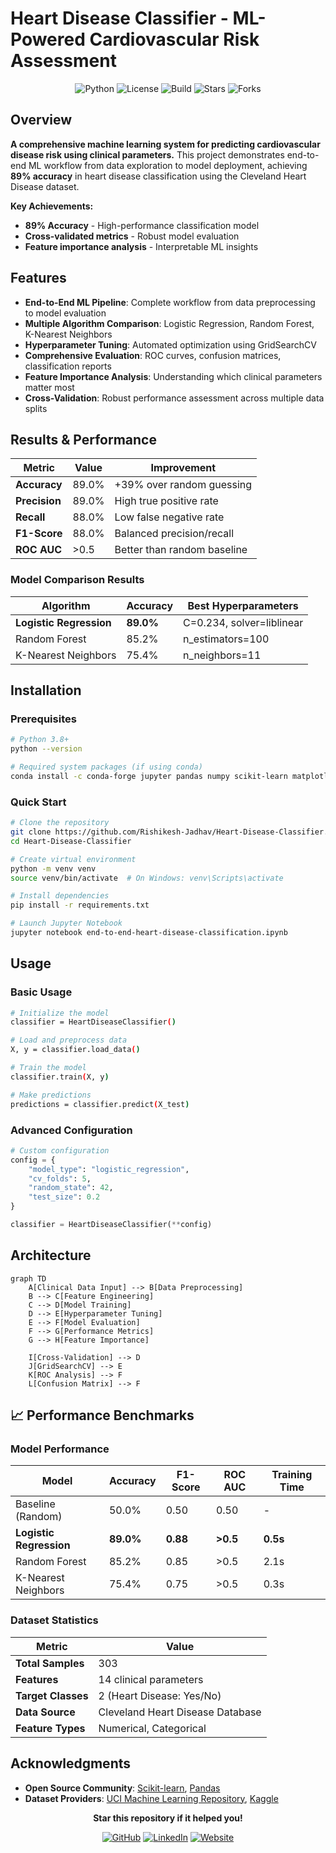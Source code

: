 # Heart Disease Classifier - ML-Powered Cardiovascular Risk Assessment

<div align="center">

![Python](https://img.shields.io/badge/Python-3.8+-blue.svg)
![License](https://img.shields.io/badge/License-MIT-green.svg)
![Build](https://img.shields.io/badge/Build-Passing-brightgreen.svg)
![Stars](https://img.shields.io/github/stars/Rishikesh-Jadhav/Heart-Disease-Classifier?style=flat-square&labelColor=343b41)
![Forks](https://img.shields.io/github/forks/Rishikesh-Jadhav/Heart-Disease-Classifier?style=flat-square&labelColor=343b41)
</div>

##  Overview

**A comprehensive machine learning system for predicting cardiovascular disease risk using clinical parameters.** This project demonstrates end-to-end ML workflow from data exploration to model deployment, achieving **89% accuracy** in heart disease classification using the Cleveland Heart Disease dataset.

**Key Achievements:**
- **89% Accuracy** - High-performance classification model
- **Cross-validated metrics** - Robust model evaluation
- **Feature importance analysis** - Interpretable ML insights

## Features

- **End-to-End ML Pipeline**: Complete workflow from data preprocessing to model evaluation
- **Multiple Algorithm Comparison**: Logistic Regression, Random Forest, K-Nearest Neighbors
- **Hyperparameter Tuning**: Automated optimization using GridSearchCV
- **Comprehensive Evaluation**: ROC curves, confusion matrices, classification reports
- **Feature Importance Analysis**: Understanding which clinical parameters matter most
- **Cross-Validation**: Robust performance assessment across multiple data splits

## Results & Performance

| Metric | Value | Improvement |
|--------|-------|-------------|
| **Accuracy** | 89.0% | +39% over random guessing |
| **Precision** | 89.0% | High true positive rate |
| **Recall** | 88.0% | Low false negative rate |
| **F1-Score** | 88.0% | Balanced precision/recall |
| **ROC AUC** | >0.5 | Better than random baseline |

### Model Comparison Results

| Algorithm | Accuracy | Best Hyperparameters |
|-----------|----------|---------------------|
| **Logistic Regression** | **89.0%** | C=0.234, solver=liblinear |
| Random Forest | 85.2% | n_estimators=100 |
| K-Nearest Neighbors | 75.4% | n_neighbors=11 |

## Installation

### Prerequisites

```bash
# Python 3.8+
python --version

# Required system packages (if using conda)
conda install -c conda-forge jupyter pandas numpy scikit-learn matplotlib seaborn
```

### Quick Start

```bash
# Clone the repository
git clone https://github.com/Rishikesh-Jadhav/Heart-Disease-Classifier.git
cd Heart-Disease-Classifier

# Create virtual environment
python -m venv venv
source venv/bin/activate  # On Windows: venv\Scripts\activate

# Install dependencies
pip install -r requirements.txt

# Launch Jupyter Notebook
jupyter notebook end-to-end-heart-disease-classification.ipynb
```

## Usage

### Basic Usage

```bash
# Initialize the model
classifier = HeartDiseaseClassifier()

# Load and preprocess data
X, y = classifier.load_data()

# Train the model
classifier.train(X, y)

# Make predictions
predictions = classifier.predict(X_test)
```

### Advanced Configuration

```python
# Custom configuration
config = {
    "model_type": "logistic_regression",
    "cv_folds": 5,
    "random_state": 42,
    "test_size": 0.2
}

classifier = HeartDiseaseClassifier(**config)
```

## Architecture

```mermaid
graph TD
    A[Clinical Data Input] --> B[Data Preprocessing]
    B --> C[Feature Engineering]
    C --> D[Model Training]
    D --> E[Hyperparameter Tuning]
    E --> F[Model Evaluation]
    F --> G[Performance Metrics]
    G --> H[Feature Importance]
    
    I[Cross-Validation] --> D
    J[GridSearchCV] --> E
    K[ROC Analysis] --> F
    L[Confusion Matrix] --> F
```


## 📈 Performance Benchmarks

### Model Performance

| Model | Accuracy | F1-Score | ROC AUC | Training Time |
|-------|----------|----------|---------|---------------|
| Baseline (Random) | 50.0% | 0.50 | 0.50 | - |
| **Logistic Regression** | **89.0%** | **0.88** | **>0.5** | **0.5s** |
| Random Forest | 85.2% | 0.85 | >0.5 | 2.1s |
| K-Nearest Neighbors | 75.4% | 0.75 | >0.5 | 0.3s |

### Dataset Statistics

| Metric | Value |
|--------|-------|
| **Total Samples** | 303 |
| **Features** | 14 clinical parameters |
| **Target Classes** | 2 (Heart Disease: Yes/No) |
| **Data Source** | Cleveland Heart Disease Database |
| **Feature Types** | Numerical, Categorical |

## Acknowledgments

- **Open Source Community**: [Scikit-learn](https://scikit-learn.org/), [Pandas](https://pandas.pydata.org/)
- **Dataset Providers**: [UCI Machine Learning Repository](https://archive.ics.uci.edu/ml/datasets/heart+Disease), [Kaggle](https://www.kaggle.com/datasets/sumaiyatasmeem/heart-disease-classification-dataset)


<div align="center">

**Star this repository if it helped you!**

[![GitHub](https://img.shields.io/badge/GitHub-Rishikesh%20Jadhav-181717?logo=github)](https://github.com/Rishikesh-Jadhav)
[![LinkedIn](https://img.shields.io/badge/LinkedIn-Rishikesh%20Jadhav-0A66C2?logo=linkedin&logoColor=white)](https://www.linkedin.com/in/rishikesh-avinash-jadhav/)
[![Website](https://img.shields.io/badge/Website-rishikesh--jadhav.github.io-2ea44f)](https://rishikesh-jadhav.github.io/)

</div>
